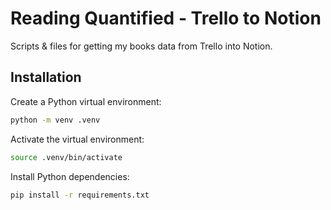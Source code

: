 # Reading Quantified - Trello to Notion

Scripts & files for getting my books data from Trello into Notion.

## Installation

Create a Python virtual environment:

```bash
python -m venv .venv
```

Activate the virtual environment:

```bash
source .venv/bin/activate
```

Install Python dependencies:

```bash
pip install -r requirements.txt
```
